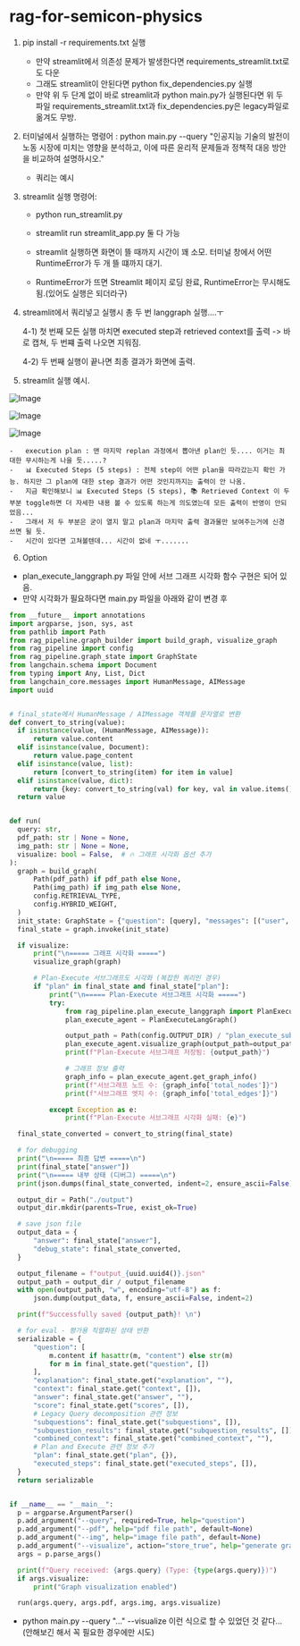 # rag-for-semicon-physics

1. pip install -r requirements.txt 실행

    -   만약 streamlit에서 의존성 문제가 발생한다면 requirements_streamlit.txt로도 다운
    -   그래도 streamlit이 안된다면 python fix_dependencies.py 실행
    -   만약 위 두 단계 없이 바로 streamlit과 python main.py가 실행된다면 위 두 파일 requirements_streamlit.txt과 fix_dependencies.py은 legacy파일로 옮겨도 무방.

2. 터미널에서 실행하는 명령어 : python main.py --query "인공지능 기술의 발전이 노동 시장에 미치는 영향을 분석하고, 이에 따른 윤리적 문제들과 정책적 대응 방안을 비교하여 설명하시오."

    -   쿼리는 예시

3. streamlit 실행 명령어:

    -   python run_streamlit.py
    -   streamlit run streamlit_app.py
        둘 다 가능

    -   streamlit 실행하면 화면이 뜰 때까지 시간이 꽤 소모. 터미널 창에서 어떤 RuntimeError가 두 개 뜰 떄까지 대기.
    -   RuntimeError가 뜨면 Streamlit 페이지 로딩 완료, RuntimeError는 무시해도 됨.(있어도 실행은 되더라구)

4. streamlit에서 쿼리넣고 실행시 총 두 번 langgraph 실행....ㅜ

    4-1) 첫 번째 모든 실행 마치면 executed step과 retrieved context를 출력 -> 바로 캡쳐, 두 번쨰 출력 나오면 지워짐.
   
    4-2) 두 번째 실행이 끝나면 최종 결과가 화면에 출력.

6. streamlit 실행 예시.

![Image](https://github.com/user-attachments/assets/12186f89-56ce-4d52-94d5-1f5a973a9b90)

![Image](https://github.com/user-attachments/assets/49749f8c-d467-44d4-8f3b-966b6aa526f5)

![Image](https://github.com/user-attachments/assets/9aaa7e53-8805-4d2f-8866-01a8c22d1ac7)

    -   execution plan : 맨 마지막 replan 과정에서 뽑아낸 plan인 듯.... 이거는 최대한 무시하는게 나을 듯.....?
    -   📊 Executed Steps (5 steps) : 전체 step이 어떤 plan을 따라갔는지 확인 가능. 하지만 그 plan에 대한 step 결과가 어떤 것인지까지는 출력이 안 나옴.
    -   지금 확인해보니 📊 Executed Steps (5 steps), 📚 Retrieved Context 이 두 부분 toggle하면 더 자세한 내용 볼 수 있도록 하는게 의도였는데 모든 출력이 반영이 안되었음...
    -   그래서 저 두 부분은 굳이 열지 말고 plan과 마지막 출력 결과물만 보여주는거에 신경쓰면 될 듯.
    -   시간이 있다면 고쳐볼텐데... 시간이 없네 ㅜ.......

6. Option

-   plan_execute_langgraph.py 파일 안에 서브 그래프 시각화 함수 구현은 되어 있음.
-   만약 시각화가 필요하다면 main.py 파일을 아래와 같이 변경 후

```python
from __future__ import annotations
import argparse, json, sys, ast
from pathlib import Path
from rag_pipeline.graph_builder import build_graph, visualize_graph
from rag_pipeline import config
from rag_pipeline.graph_state import GraphState
from langchain.schema import Document
from typing import Any, List, Dict
from langchain_core.messages import HumanMessage, AIMessage
import uuid


# final_state에서 HumanMessage / AIMessage 객체를 문자열로 변환
def convert_to_string(value):
  if isinstance(value, (HumanMessage, AIMessage)):
      return value.content
  elif isinstance(value, Document):
      return value.page_content
  elif isinstance(value, list):
      return [convert_to_string(item) for item in value]
  elif isinstance(value, dict):
      return {key: convert_to_string(val) for key, val in value.items()}
  return value


def run(
  query: str,
  pdf_path: str | None = None,
  img_path: str | None = None,
  visualize: bool = False,  # 🔥 그래프 시각화 옵션 추가
):
  graph = build_graph(
      Path(pdf_path) if pdf_path else None,
      Path(img_path) if img_path else None,
      config.RETRIEVAL_TYPE,
      config.HYBRID_WEIGHT,
  )
  init_state: GraphState = {"question": [query], "messages": [("user", query)]}
  final_state = graph.invoke(init_state)

  if visualize:
      print("\n===== 그래프 시각화 =====")
      visualize_graph(graph)

      # Plan-Execute 서브그래프도 시각화 (복잡한 쿼리인 경우)
      if "plan" in final_state and final_state["plan"]:
          print("\n===== Plan-Execute 서브그래프 시각화 =====")
          try:
              from rag_pipeline.plan_execute_langgraph import PlanExecuteLangGraph
              plan_execute_agent = PlanExecuteLangGraph()

              output_path = Path(config.OUTPUT_DIR) / "plan_execute_subgraph.png"
              plan_execute_agent.visualize_graph(output_path=output_path)
              print(f"Plan-Execute 서브그래프 저장됨: {output_path}")

              # 그래프 정보 출력
              graph_info = plan_execute_agent.get_graph_info()
              print(f"서브그래프 노드 수: {graph_info['total_nodes']}")
              print(f"서브그래프 엣지 수: {graph_info['total_edges']}")

          except Exception as e:
              print(f"Plan-Execute 서브그래프 시각화 실패: {e}")

  final_state_converted = convert_to_string(final_state)

  # for debugging
  print("\n===== 최종 답변 =====\n")
  print(final_state["answer"])
  print("\n===== 내부 상태 (디버그) =====\n")
  print(json.dumps(final_state_converted, indent=2, ensure_ascii=False))

  output_dir = Path("./output")
  output_dir.mkdir(parents=True, exist_ok=True)

  # save json file
  output_data = {
      "answer": final_state["answer"],
      "debug_state": final_state_converted,
  }

  output_filename = f"output_{uuid.uuid4()}.json"
  output_path = output_dir / output_filename
  with open(output_path, "w", encoding="utf-8") as f:
      json.dump(output_data, f, ensure_ascii=False, indent=2)

  print(f"Successfully saved {output_path}! \n")

  # for eval - 평가용 직렬화된 상태 반환
  serializable = {
      "question": [
          m.content if hasattr(m, "content") else str(m)
          for m in final_state.get("question", [])
      ],
      "explanation": final_state.get("explanation", ""),
      "context": final_state.get("context", []),
      "answer": final_state.get("answer", ""),
      "score": final_state.get("scores", []),
      # Legacy Query decomposition 관련 정보
      "subquestions": final_state.get("subquestions", []),
      "subquestion_results": final_state.get("subquestion_results", []),
      "combined_context": final_state.get("combined_context", ""),
      # Plan and Execute 관련 정보 추가
      "plan": final_state.get("plan", {}),
      "executed_steps": final_state.get("executed_steps", []),
  }
  return serializable


if __name__ == "__main__":
  p = argparse.ArgumentParser()
  p.add_argument("--query", required=True, help="question")
  p.add_argument("--pdf", help="pdf file path", default=None)
  p.add_argument("--img", help="image file path", default=None)
  p.add_argument("--visualize", action="store_true", help="generate graph visualizations")  # 🔥 시각화 옵션
  args = p.parse_args()

  print(f"Query received: {args.query} (Type: {type(args.query)})")
  if args.visualize:
      print("Graph visualization enabled")

  run(args.query, args.pdf, args.img, args.visualize)

```

-   python main.py --query "..." --visualize 이런 식으로 할 수 있었던 것 같다... (안해보긴 해서 꼭 필요한 경우에만 시도)
